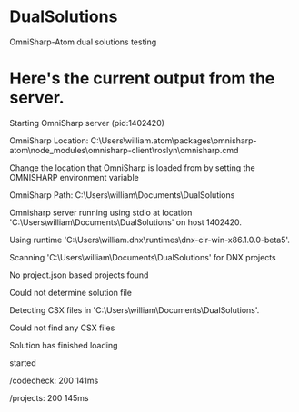 # DualSolutions
OmniSharp-Atom dual solutions testing

# Here's the current output from the server.

Starting OmniSharp server (pid:1402420)

OmniSharp Location: C:\Users\william\.atom\packages\omnisharp-atom\node_modules\omnisharp-client\roslyn\omnisharp.cmd

Change the location that OmniSharp is loaded from by setting the OMNISHARP environment variable

OmniSharp Path: C:\Users\william\Documents\DualSolutions

Omnisharp server running using stdio at location 'C:\Users\william\Documents\DualSolutions' on host 1402420.

Using runtime 'C:\Users\william\.dnx\runtimes\dnx-clr-win-x86.1.0.0-beta5'.

Scanning 'C:\Users\william\Documents\DualSolutions' for DNX projects

No project.json based projects found

Could not determine solution file

Detecting CSX files in 'C:\Users\william\Documents\DualSolutions'.

Could not find any CSX files

Solution has finished loading

started

/codecheck: 200 141ms

/projects: 200 145ms
